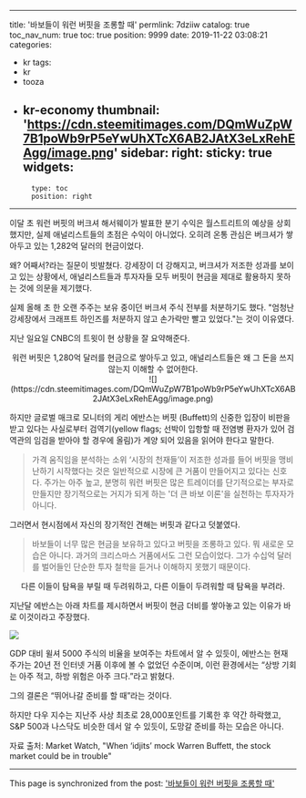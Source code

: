 
---
title: '바보들이 워런 버핏을 조롱할 때'
permlink: 7dziiw
catalog: true
toc_nav_num: true
toc: true
position: 9999
date: 2019-11-22 03:08:21
categories:
- kr
tags:
- kr
- tooza
- kr-economy
thumbnail: 'https://cdn.steemitimages.com/DQmWuZpW7B1poWb9rP5eYwUhXTcX6AB2JAtX3eLxRehEAgg/image.png'
sidebar:
    right:
        sticky: true
widgets:
    -
        type: toc
        position: right
---


이달 초 워런 버핏의 버크셔 해서웨이가 발표한 분기 수익은 월스트리트의 예상을 상회했지만, 실제 애널리스트들의 초점은 수익이 아니었다. 오히려 온통 관심은 버크셔가 쌓아두고 있는 1,282억 달러의 현금이었다.  

왜? 어째서?라는 질문이 빗발쳤다. 강세장이 더 강해지고, 버크셔가 저조한 성과를 보이고 있는 상황에서, 애널리스트들과 투자자들 모두 버핏이 현금을 제대로 활용하지 못하는 것에 의문을 제기했다. 

실제 올해 초 한 오랜 주주는 보유 중이던 버크셔 주식 전부를 처분하기도 했다. "엄청난 강세장에서 크래프트 하인즈를 처분하지 않고 손가락만 빨고 있었다."는 것이 이유였다.  

지난 일요일 CNBC의 트윗이 현 상황을 잘 요약해준다. 
 
<center>
워런 버핏은 1,280억 달러를 현금으로 쌓아두고 있고, 
애널리스트들은 왜 그 돈을 쓰지 않는지 이해할 수 없어한다. 
</center>
<center>
![](https://cdn.steemitimages.com/DQmWuZpW7B1poWb9rP5eYwUhXTcX6AB2JAtX3eLxRehEAgg/image.png)
</center>

하지만 글로벌 매크로 모니터의 게리 에반스는 버핏 (Buffett)의 신중한 입장이 비판을 받고 있다는 사실로부터 검역기(yellow flags; 선박이 입항할 때 전염병 환자가 있어 검역관의 임검을 받아야 할 경우에 올림)가 계양 되어 있음을 읽어야 한다고 말한다.

>가격 움직임을 분석하는 소위 ‘시장의 천재들’이 저조한 성과를 들어 버핏을 맹비난하기 시작했다는 것은 일반적으로 시장에 큰 거품이 만들어지고 있다는 신호다. 주가는 아주 높고, 분명히 워런 버핏은 많은 트레이더를 단기적으로는 부자로 만들지만 장기적으로는 거지가 되게 하는 '더 큰 바보 이론'을 실천하는 투자자가 아니다. 

그러면서 현시점에서 자신의 장기적인 견해는 버핏과 같다고 덧붙였다.

>바보들이 너무 많은 현금을 보유하고 있다고 버핏을 조롱하고 있다. 뭐 새로운 모습은 아니다. 과거의 크리스마스 거품에서도 그런 모습이었다. 그가 수십억 달러를 벌어들인 단순한 투자 철학을 듣거나 이해하지 못했기 때문이다. 

<center>
다른 이들이 탐욕을 부릴 때 두려워하고, 
다른 이들이 두려워할 때 탐욕을 부려라. 
</center>

지난달 에반스는 아래 차트를 제시하면서 버핏이 현금 더비를 쌓아놓고 있는 이유가 바로 이것이라고 주장했다.

![](https://cdn.steemitimages.com/DQmWVE9rKTrvSxhoyFcpPXp11jThZttfeM5D3X7mDirHQNJ/image.png) 

GDP 대비 윌셔 5000 주식의 비율을 보여주는 차트에서 알 수 있듯이, 에반스는 현재 주가는 20년 전 인터넷 거품 이후에 볼 수 없었던 수준이며, 이런 환경에서는 “상방 기회는 아주 적고, 하방 위험은 아주 크다.”라고 밝혔다. 

그의 결론은 “뛰어나갈 준비를 할 때”라는 것이다. 

하지만 다우 지수는 지난주 사상 최초로 28,000포인트를 기록한 후 약간 하락했고, S&P 500과 나스닥도 비슷한 데서 알 수 있듯이, 도망갈 준비를 하는 모습은 아니다.  

자료 출처: Market Watch, "When ‘idjits’ mock Warren Buffett, the stock market could be in trouble"

- - -

This page is synchronized from the post: ['바보들이 워런 버핏을 조롱할 때'](https://steemit.com/@pius.pius/7dziiw)
